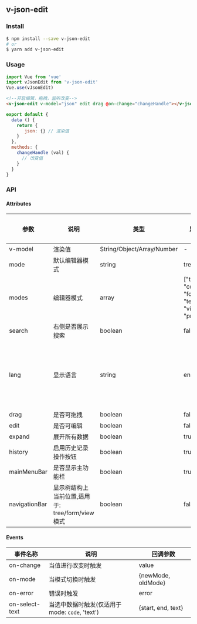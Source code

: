 ## v-json-edit

### Install

```bash
$ npm install --save v-json-edit
# or
$ yarn add v-json-edit
```

### Usage

```js
import Vue from 'vue'
import vJsonEdit from 'v-json-edit'
Vue.use(vJsonEdit)
```

```html
<!--开启编辑，拖拽，监听改变-->
<v-json-edit v-model="json" edit drag @on-change="changeHandle"></v-json-edit>
```

```js
export default {
  data () {
    return {
       json: {} // 渲染值
    }
  },
  methods: {
    changeHandle (val) {
      // 改变值
    }
  }
}
```

### API

#### Attributes

参数 | 说明 | 类型 |  默认值 | 可选值
---|---|---|---|---
v-model | 渲染值 | String/Object/Array/Number | - | -
mode | 默认编辑器模式 | string | tree | -
modes | 编辑器模式 | array | ["tree", "code", "form", "text", "view", "preview"] | -
search | 右侧是否展示搜索 | boolean | false | -
lang | 显示语言 | string | en | en, pt-BR, zh-CN, tr, ja, fr-FR
drag | 是否可拖拽 | boolean | false | -
edit | 是否可编辑 | boolean | false | -
expand | 展开所有数据 | boolean | true | -
history | 启用历史记录操作按钮 | boolean | true | -
mainMenuBar | 是否显示主功能栏 | boolean | true | -
navigationBar | 显示树结构上当前位置,适用于: tree/form/view模式 | boolean | false | -

#### Events

事件名称 | 说明 | 回调参数
---|---|---
on-change | 当值进行改变时触发 | value
on-mode | 当模式切换时触发 | {newMode, oldMode}
on-error | 错误时触发 | error
on-select-text | 当选中数据时触发(仅适用于mode: `code`, 'text') | {start, end, text}
